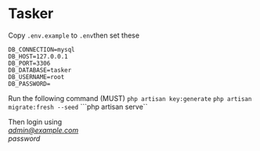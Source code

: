 # Tasker
Copy `.env.example` to `.env`then set these <br>
```
DB_CONNECTION=mysql
DB_HOST=127.0.0.1
DB_PORT=3306
DB_DATABASE=tasker
DB_USERNAME=root
DB_PASSWORD=
```

Run the following command (MUST)
```php artisan key:generate```
```php artisan migrate:fresh --seed```
```php artisan serve``

Then login using <br>
*admin@example.com* <br>
*password*
